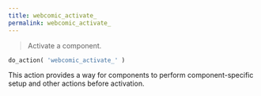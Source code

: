 ```yaml
---
title: webcomic_activate_
permalink: webcomic_activate_
---
```


> Activate a component.

```php
do_action( 'webcomic_activate_' )
```

This action provides a way for components to perform component-specific
setup and other actions before activation.
